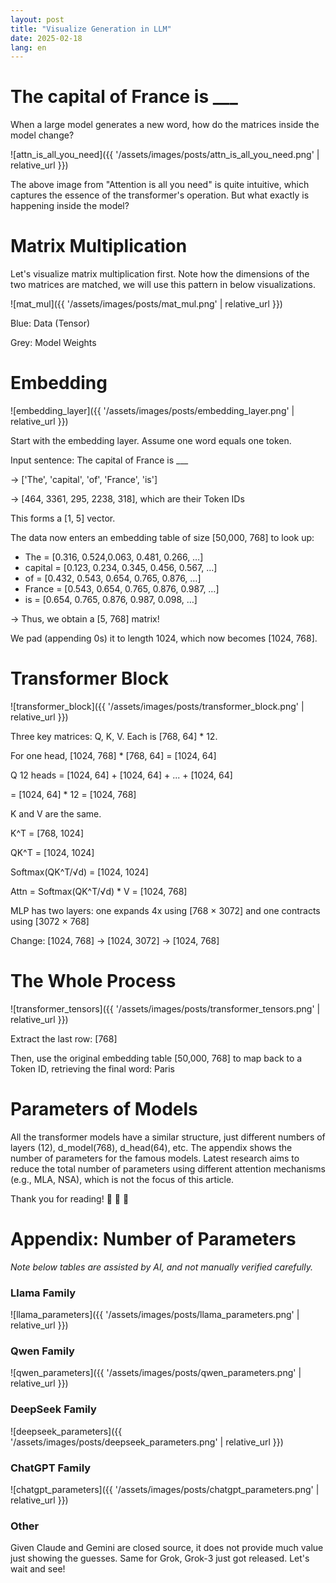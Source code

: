 ```yaml
---
layout: post
title: "Visualize Generation in LLM"
date: 2025-02-18
lang: en
---
```


# The capital of France is ___

When a large model generates a new word, how do the matrices inside the model change?

![attn_is_all_you_need]({{ '/assets/images/posts/attn_is_all_you_need.png' | relative_url }})

The above image from "Attention is all you need" is quite intuitive, which captures the essence of the transformer's operation. But what exactly is happening inside the model?

# Matrix Multiplication

Let's visualize matrix multiplication first. Note how the dimensions of the two matrices are matched, we will use this pattern in below visualizations. 

![mat_mul]({{ '/assets/images/posts/mat_mul.png' | relative_url }})

Blue: Data (Tensor)

Grey: Model Weights

# Embedding

![embedding_layer]({{ '/assets/images/posts/embedding_layer.png' | relative_url }})

Start with the embedding layer. Assume one word equals one token.

Input sentence: The capital of France is ___

-> ['The', 'capital', 'of', 'France', 'is']

-> [464, 3361, 295, 2238, 318], which are their Token IDs

This forms a [1, 5] vector.

The data now enters an embedding table of size [50,000, 768] to look up:
- The     = [0.316, 0.524,0.063, 0.481, 0.266, …]
- capital = [0.123, 0.234, 0.345, 0.456, 0.567, …]
- of      = [0.432, 0.543, 0.654, 0.765, 0.876, …]
- France  = [0.543, 0.654, 0.765, 0.876, 0.987, …]
- is      = [0.654, 0.765, 0.876, 0.987, 0.098, …]

-> Thus, we obtain a [5, 768] matrix!

We pad (appending 0s) it to length 1024, which now becomes [1024, 768].

# Transformer Block

![transformer_block]({{ '/assets/images/posts/transformer_block.png' | relative_url }})

Three key matrices: Q, K, V. Each is [768, 64] * 12.

For one head, [1024, 768] * [768, 64] = [1024, 64]

Q 12 heads = [1024, 64] + [1024, 64] + ... + [1024, 64] 

= [1024, 64] * 12 = [1024, 768]

K and V are the same.

K^T = [768, 1024]

QK^T = [1024, 1024]

Softmax(QK^T/√d) = [1024, 1024]

Attn = Softmax(QK^T/√d) * V = [1024, 768]

MLP has two layers: one expands 4x using [768 × 3072] and one contracts using [3072 × 768]

Change: [1024, 768] -> [1024, 3072] -> [1024, 768] 

# The Whole Process

![transformer_tensors]({{ '/assets/images/posts/transformer_tensors.png' | relative_url }})

Extract the last row: [768]

Then, use the original embedding table [50,000, 768] to map back to a Token ID, retrieving the final word: Paris

# Parameters of Models

All the transformer models have a similar structure, just different numbers of layers (12), d_model(768), d_head(64), etc. The appendix shows the number of parameters for the famous models. Latest research aims to reduce the total number of parameters using different attention mechanisms (e.g., MLA, NSA), which is not the focus of this article.

Thank you for reading! 🎉 🥰 🫡

# Appendix: Number of Parameters

*Note below tables are assisted by AI, and not manually verified carefully.*

### Llama Family
![llama_parameters]({{ '/assets/images/posts/llama_parameters.png' | relative_url }})

### Qwen Family
![qwen_parameters]({{ '/assets/images/posts/qwen_parameters.png' | relative_url }})

### DeepSeek Family
![deepseek_parameters]({{ '/assets/images/posts/deepseek_parameters.png' | relative_url }})


### ChatGPT Family
![chatgpt_parameters]({{ '/assets/images/posts/chatgpt_parameters.png' | relative_url }})

### Other
Given Claude and Gemini are closed source, it does not provide much value just showing the guesses. Same for Grok, Grok-3 just got released. Let's wait and see!

